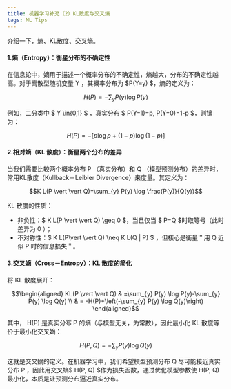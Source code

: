 ```yaml
---
title: 机器学习补充（2）KL散度与交叉熵
tags: ML Tips
---
```


介绍一下，熵、KL散度、交叉熵。

<!--mare-->

#### 1.熵（Entropy）：衡星分布的不确定性

在信息论中，嫡用于描述一个概率分布的不确定性，熵越大，分布的不确定性越高。对于离散型随机变量  Y  ，其概率分布为  $P(Y=y)  $，熵的定义为：

$$H(P)=-\sum_{y} P(y) \log P(y)$$


例如，二分类中 $ Y \in\{0,1\} $ ，真实分布 $ P(Y=1)=p, P(Y=0)=1-p  $，则镝为：

$$H(P)=-[p \log p+(1-p) \log (1-p)]$$

#### 2.相对嫡（KL 散度）：衡星两个分布的差异

当我们需要比较两个概率分布  P （真实分布）和  Q （模型预测分布）的差异时，常用KL散度（Kullback－Leibler Divergence）来度量。其定义为：

$$K L(P \vert \vert Q)=\sum_{y} P(y) \log \frac{P(y)}{Q(y)}$$


KL 散度的性质：
- 非负性：$ K L(P \vert \vert  Q) \geq 0  $，当且仅当 $ P=Q  $时取等号（此时差异为 0 ）；
- 不对称性：$ K L(P\vert \vert  Q) \neq K L(Q \| P) $ ，但核心是衡量＂用  Q  近似  P  时的信息损失＂。

#### 3.交叉嫡（Cross－Entropy）：KL 散度的简化

将 KL 散度展开：

$$\begin{aligned}
KL(P \vert \vert  Q) & =\sum_{y} P(y) \log P(y)-\sum_{y} P(y) \log Q(y) \\
& = -H(P)+\left(-\sum_{y} P(y) \log Q(y)\right)
\end{aligned}$$


其中， H(P)  是真实分布  P  的熵（与模型无关，为常数），因此最小化 KL 散度等价于最小化交叉嫡：

$$H(P, Q)=-\sum_{y} P(y) \log Q(y)$$


这就是交叉嫡的定义。在机器学习中，我们希望模型预测分布  Q  尽可能接近真实分布  P  ，因此用交叉螪$  H(P, Q) $作为损失函数，通过优化模型参数使  H(P, Q)  最小化，本质是让预测分布逼近真实分布。